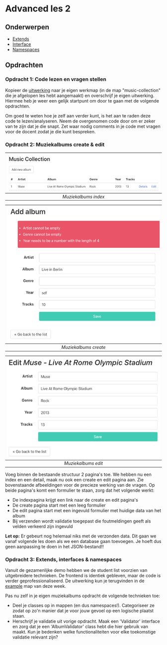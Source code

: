 # Advanced les 2

## Onderwerpen

- [Extends](http://php.net/manual/en/keyword.extends.php)
- [Interface](http://www.sunilb.com/php/php5-tutorials-abstract-class-and-interface)
- [Namespaces](http://www.php.net/manual/en/language.namespaces.basics.php)

## Opdrachten

### Opdracht 1: Code lezen en vragen stellen

Kopieer de [uitwerking](../lesson1/assignment) naar je eigen werkmap (in de map "music-collection"
die je afgelopen les hebt aangemaakt) en overschrijf je eigen uitwerking. Hiermee heb je weer een
gelijk startpunt om door te gaan met de volgende opdrachten.

Om goed te weten hoe je zelf aan verder kunt, is het aan te raden deze code te lezen/analyseren.
Neem de overgenomen code door om er zeker van te zijn dat je die snapt. Zet waar nodig comments in
je code met vragen voor de docent zodat je die kunt bespreken.

### Opdracht 2: Muziekalbums create & edit

| ![Muziekalbums index](music-albums-index.png) | 
|:---------------------------------------------:| 
|             *Muziekalbums index*              |

| ![Muziekalbums index](music-albums-create.png) | 
|:----------------------------------------------:| 
|             *Muziekalbums create*              |

| ![Muziekalbums index](music-albums-edit.png) | 
|:--------------------------------------------:| 
|             *Muziekalbums edit*              |

Voeg binnen de bestaande structuur 2 pagina's toe. We hebben nu een index en een detail, maak nu ook
een create en edit pagina aan. Zie bovenstaande afbeeldingen voor de precieze werking van de vragen.
Op beide pagina's komt een formulier te staan, zorg dat het volgende werkt:

- De indexpagina krijgt een link naar de create en edit pagina's
- De create pagina start met een leeg formulier
- De edit pagina start met een ingevuld formulier met huidige data van het album
- Bij verzenden wordt validatie toegepast die foutmeldingen geeft als velden verkeerd zijn ingevuld

**Let op:** Er gebeurt nog helemaal niks met de verzonden data. Dit gaan we vanaf volgende les doen als
we een database gaan toevoegen. Je hoeft dus geen aanpassing te doen in het JSON-bestand!!

### Opdracht 3: Extends, interfaces & namespaces

Vanuit de gezamenlijke demo hebben we de student list voorzien van uitgebreidere technieken. De frontend
is identiek gebleven, maar de code is verder geprofessionaliseerd. De uitwerking kun je terugvinden in
de [example](example) map van deze week.

Pas nu zelf in je eigen muziekalbums opdracht de volgende technieken toe:
- Deel je classes op in mappen (en dus namespaces!). Categoriseer ze zodat op zo'n manier dat je voor
  jouw gevoel op een logische plaatst staan.
- Herschrijf je validatie uit vorige opdracht. Maak een 'Validator' interface en zorg dat je een 'AlbumValidator'
  class hebt die hier gebruik van maakt. Kun je bedenken welke functionaliteiten voor elke toekomstige
  validatie relevant zijn?
